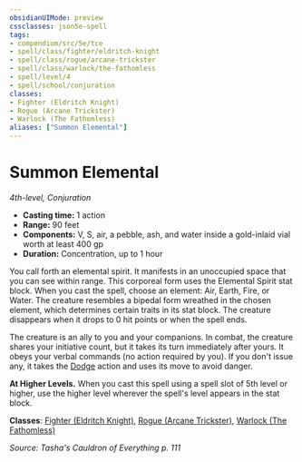 ```yaml
---
obsidianUIMode: preview
cssclasses: json5e-spell
tags:
- compendium/src/5e/tce
- spell/class/fighter/eldritch-knight
- spell/class/rogue/arcane-trickster
- spell/class/warlock/the-fathomless
- spell/level/4
- spell/school/conjuration
classes:
- Fighter (Eldritch Knight)
- Rogue (Arcane Trickster)
- Warlock (The Fathomless)
aliases: ["Summon Elemental"]
---
```

# Summon Elemental
*4th-level, Conjuration*  

- **Casting time:** 1 action
- **Range:** 90 feet
- **Components:** V, S, air, a pebble, ash, and water inside a gold-inlaid vial worth at least 400 gp
- **Duration:** Concentration, up to 1 hour

You call forth an elemental spirit. It manifests in an unoccupied space that you can see within range. This corporeal form uses the Elemental Spirit stat block. When you cast the spell, choose an element: Air, Earth, Fire, or Water. The creature resembles a bipedal form wreathed in the chosen element, which determines certain traits in its stat block. The creature disappears when it drops to 0 hit points or when the spell ends.

The creature is an ally to you and your companions. In combat, the creature shares your initiative count, but it takes its turn immediately after yours. It obeys your verbal commands (no action required by you). If you don't issue any, it takes the [Dodge](4-Resources/Compendium/rules/actions.md#Dodge) action and uses its move to avoid danger.

**At Higher Levels.** When you cast this spell using a spell slot of 5th level or higher, use the higher level wherever the spell's level appears in the stat block.

**Classes**: [Fighter (Eldritch Knight)](4-Resources/Compendium/classes/fighter-eldritch-knight.md), [Rogue (Arcane Trickster)](4-Resources/Compendium/classes/rogue-arcane-trickster.md), [Warlock (The Fathomless)](4-Resources/Compendium/classes/warlock-the-fathomless-tce.md)

*Source: Tasha's Cauldron of Everything p. 111*